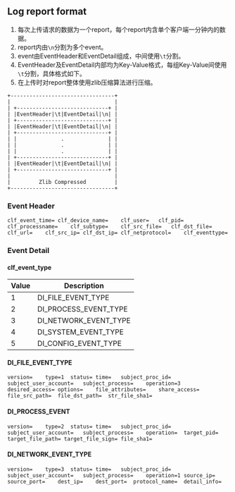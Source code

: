 ## Log report format
1. 每次上传请求的数据为一个report，每个report内含单个客户端一分钟内的数据。
2. report内由`\n`分割为多个event。
3. event由EventHeader和EventDetail组成，中间使用`\t`分割。
4. EventHeader及EventDetail内部均为Key-Value格式，每组Key-Value间使用`\t`分割，具体格式如下。
5. 在上传时对report整体使用zlib压缩算法进行压缩。

```
+---------------------------------+
|                                 |
| +-----------------------------+ |
| |EventHeader|\t|EventDetail|\n| |
| +-----------------------------+ |
| |EventHeader|\t|EventDetail|\n| |
| +-----------------------------+ |
| |              .              | |
| |              .              | |
| |              .              | |
| +-----------------------------+ |
| |EventHeader|\t|EventDetail|\n| |
| +-----------------------------+ |
|                                 |
|         Zlib Compressed         |
+---------------------------------+
```
### Event Header
```
clf_event_time=	clf_device_name=	clf_user=	clf_pid=	clf_processname=	clf_subtype=	clf_src_file=	clf_dst_file=	clf_url=	clf_src_ip=	clf_dst_ip=	clf_netprotocol=	clf_eventtype=
```

### Event Detail

#### clf_event_type
Value | Description
------|------------
1 | DI_FILE_EVENT_TYPE
2 | DI_PROCESS_EVENT_TYPE
3 | DI_NETWORK_EVENT_TYPE
4 | DI_SYSTEM_EVENT_TYPE
5 | DI_CONFIG_EVENT_TYPE

#### DI_FILE_EVENT_TYPE
```
version=	type=1	status=	time=	subject_proc_id=	subject_user_account=	subject_process=	operation=3	desired_access=	options=	file_attributes=	share_access=	file_src_path=	file_dst_path=	str_file_sha1=
```

#### DI_PROCESS_EVENT
```
version=	type=2	status=	time=	subject_proc_id=	subject_user_account=	subject_process=	operation=  target_pid= target_file_path= target_file_sign= file_sha1=
```

#### DI_NETWORK_EVENT_TYPE
```
version=	type=3	status=	time=	subject_proc_id=	subject_user_account=	subject_process=	operation=1	source_ip=	source_port=	dest_ip=	dest_port=	protocol_name=	detail_info=
```
